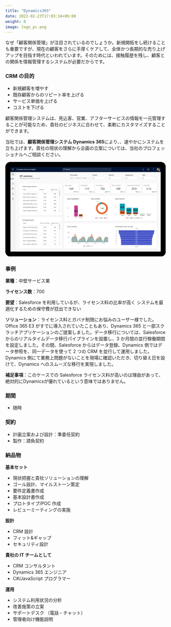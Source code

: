 ```yaml
---
title: "Dynamics365"
date: 2022-02-23T17:03:34+09:00
weight: 0
image: logo_pc.png
---
```


なぜ「顧客関係管理」が注目されているのでしょうか。新規開拓をし続けることも重要ですが、現在の顧客をさらに手厚くケアして、全体かつ長期的な売り上げアップを目指す時代といわれています。そのためには、接触履歴を残し、顧客との関係を情報管理するシステムが必要だからです。

### CRM の目的

- 新規顧客を増やす
- 既存顧客からのリピート率を上げる
- サービス単価を上げる
- コストを下げる

顧客関係管理システムは、見込客、営業、アフターサービスの情報を一元管理することが可能なため、貴社のビジネスに合わせて、柔軟にカスタマイズすることができます。

当社では、**顧客関係管理システム Dynamics 365**により、、速やかにシステムを立ち上げます。貴社の現状の理解から企画の立案については、当社のプロフェッショナルへご相談ください。

![ Image is not Available !](dynamics-365.webp)

### 事例

**業種**：中堅サービス業

**ライセンス数**：700

**要望**：Salesforce を利用しているが、ライセンス料の比率が高く システムを最適化するための保守費が捻出できない

**ソリューション**：ライセンス料とガバナ制限にお悩みのユーザー様でした。Office 365 E3 がすでに導入されていたこともあり、Dynamics 365 と一部スクラッチアプリケーションのご提案しました。データ移行については、Salesforce からのリアルタイムデータ移行パイプラインを設置し、3 か月間の並行稼働期間を設定しました。その間、Salesforce からはデータ登録、Dynamics 側ではデータ参照を、同一データを使って 2 つの CRM を並行して運用しました。Dynamics 側にて業務上問題がないことを現場に確認いただき、切り替え日を設けて、Dynamics へのスムーズな移行を実現しました。

**補足事項**：このケースでの Salesforce ライセンス料が高いのは理由があって、絶対的にDynamicsが優れているという意味ではありません。

### 期間

- 随時

### 契約

- 計画立案および設計：準委任契約
- 製作：請負契約

### 納品物

**基本セット**

- 現状把握と貴社ソリューションの理解
- ゴール設計、マイルストーン策定
- 要件定義書作成
- 基本設計書作成
- プロトタイプ/POC 作成
- レビューミーティングの実施



**設計**

- CRM 設計
- フィット&ギャップ
- セキュリティ設計

**貴社の IT チームとして**

- CRM コンサルタント
- Dynamics 365 エンジニア
- C#/JavaScript プログラマー

**運用**

- システム利用状況の分析
- 改善施策の立案
- サポートデスク （電話・チャット）
- 管理者向け機能説明